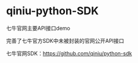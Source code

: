 # qiniu-python-SDK
七牛官网主要API接口demo

完善了七牛官方SDK中未被封装的官网公开API接口

七牛官网SDK：https://github.com/qiniu/python-sdk
